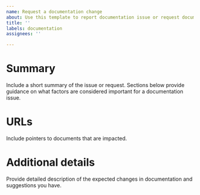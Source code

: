 ```yaml
---
name: Request a documentation change
about: Use this template to report documentation issue or request documentation changes
title: ''
labels: documentation
assignees: ''

---
```


# Summary
Include a short summary of the issue or request. Sections below provide
guidance on what factors are considered important for a documentation
issue.

# URLs
Include pointers to documents that are impacted.

# Additional details
Provide detailed description of the expected changes in documentation
and suggestions you have.
